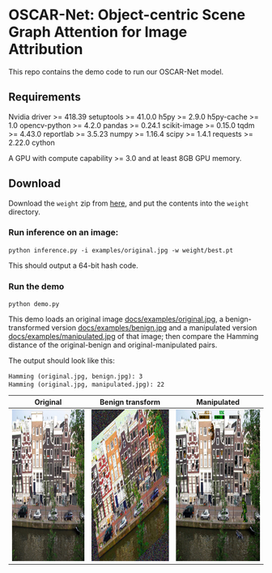 # OSCAR-Net:  Object-centric Scene Graph Attention for Image Attribution
This repo contains the demo code to run our OSCAR-Net model.

<!-- Please find the link to code at [link\_to\_code.txt](link\_to\_code.txt) which also stores a pretrained model. -->


## Requirements
<!-- Docker version >= 19.03 -->
<!-- Nvidia-docker2 >= 2.0.3 -->
Nvidia driver >= 418.39
setuptools >= 41.0.0
h5py >= 2.9.0
h5py-cache >= 1.0
opencv-python >= 4.2.0
pandas >= 0.24.1
scikit-image >= 0.15.0
tqdm >= 4.43.0
reportlab >= 3.5.23
numpy >= 1.16.4
scipy >= 1.4.1
requests >= 2.22.0
cython

A GPU with compute capability >= 3.0 and at least 8GB GPU memory.


## Download

Download the `weight` zip from [here](https://drive.google.com/file/d/1kGK-s5M5mLEYuFkGv6GKrp3bB8tWv27s/view?usp=sharing), and put the contents into the `weight` directory.



### Run inference on an image:

```
python inference.py -i examples/original.jpg -w weight/best.pt
```

This should output a 64-bit hash code.

### Run the demo

```
python demo.py
```

This demo loads an original image [docs/examples/original.jpg](docs/examples/original.jpg), a benign-transformed version [docs/examples/benign.jpg](docs/examples/benign.jpg) and a manipulated version [docs/examples/manipulated.jpg](docs/examples/manipulated.jpg) of that image; then compare the Hamming distance of the original-benign and original-manipulated pairs.

The output should look like this:
```
Hamming (original.jpg, benign.jpg): 3
Hamming (original.jpg, manipulated.jpg): 22
```

Original | Benign transform | Manipulated
:---: | :---: | :---:
<kbd><img src="docs/examples/original.jpg" height="300px"/></kbd> | <img src="docs/examples/benign.jpg" height="300px"/> | <img src="docs/examples/manipulated.jpg" height="300px"/>